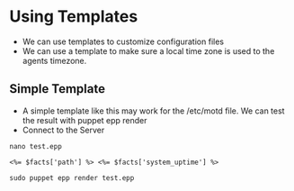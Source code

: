 # Using Templates
 - We can use templates to customize configuration files
 - We can use a template to make sure a local time zone is used to the agents timezone.

## Simple Template
 - A simple template like this may work for the /etc/motd file. We can test the result with puppet epp render
 - Connect to the Server
```
nano test.epp
```

```
<%= $facts['path'] %> <%= $facts['system_uptime'] %>
```

```
sudo puppet epp render test.epp
```
